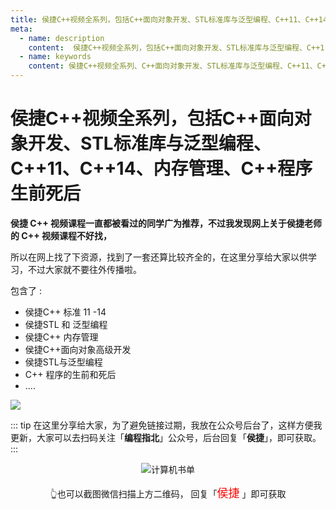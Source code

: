 ```yaml
---
title: 侯捷C++视频全系列，包括C++面向对象开发、STL标准库与泛型编程、C++11、C++14、内存管理、C++程序生前死后
meta:
  - name: description
    content:  侯捷C++视频全系列，包括C++面向对象开发、STL标准库与泛型编程、C++11、C++14、内存管理、C++程序生前死后
  - name: keywords
    content: 侯捷C++视频全系列、C++面向对象开发、STL标准库与泛型编程、C++11、C++14、内存管理、C++程序生前死后、侯捷C++
---
```


# 侯捷C++视频全系列，包括C++面向对象开发、STL标准库与泛型编程、C++11、C++14、内存管理、C++程序生前死后

**侯捷 C++ 视频课程一直都被看过的同学广为推荐，不过我发现网上关于侯捷老师的 C++ 视频课程不好找，**

所以在网上找了下资源，找到了一套还算比较齐全的，在这里分享给大家以供学习，不过大家就不要往外传播啦。

包含了 :

* 侯捷C++ 标准 11 -14
* 侯捷STL 和 泛型编程
* 侯捷C++ 内存管理
* 侯捷C++面向对象高级开发
* 侯捷STL与泛型编程
* C++ 程序的生前和死后
* ....

![](https://cdn.how2cs.cn/csguide/083822.jpg)

::: tip
在这里分享给大家，为了避免链接过期，我放在公众号后台了，这样方便我更新，大家可以去扫码关注「**编程指北**」公众号，后台回复「**侯捷**」，即可获取。
:::

<p align="center">
  <img src="https://cdn.how2cs.cn/csguide/095140.jpg" alt="计算机书单" width="auto" height="auto">
</p>

<center>👆也可以截图微信扫描上方二维码， 回复「<font face="黑体" size=4 color="red">侯捷</font>
」即可获取</center>

</br>
</br>